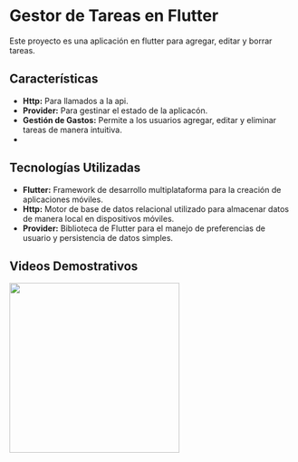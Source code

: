 # **Gestor de Tareas en Flutter**

Este proyecto es una aplicación en flutter para agregar, editar y borrar tareas. 

## Características

- **Http:** Para llamados a la api.
- **Provider:** Para gestinar el estado de la aplicacón.
- **Gestión de Gastos:** Permite a los usuarios agregar, editar y eliminar tareas de manera intuitiva.
-

## Tecnologías Utilizadas

- **Flutter:** Framework de desarrollo multiplataforma para la creación de aplicaciones móviles.
- **Http:** Motor de base de datos relacional utilizado para almacenar datos de manera local en dispositivos móviles.
- **Provider:** Biblioteca de Flutter para el manejo de preferencias de usuario y persistencia de datos simples.

## Videos Demostrativos
<img src="https://github.com/EnriquemQz/flutter_task/assets/47344835/619b55c2-a408-477a-83cc-3a7a6de57121" width="300">

